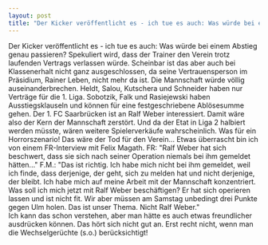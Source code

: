 ```yaml
---
layout: post
title: "Der Kicker veröffentlicht es - ich tue es auch: Was würde bei einem Abstieg genau passieren?"
---
```


Der Kicker veröffentlicht es - ich tue es auch: Was würde bei einem Abstieg genau passieren? Spekuliert wird, dass der Trainer den Verein trotz laufenden Vertrags verlassen würde. Scheinbar ist das aber auch bei Klassenerhalt nicht ganz ausgeschlossen, da seine Vertrauensperson im Präsidium, Rainer Leben, nicht mehr da ist. Die Mannschaft würde völlig auseinanderbrechen. Heldt, Salou, Kutschera und Schneider haben nur Verträge für die 1. Liga. Sobotzik, Falk und Rasiejewski haben Ausstiegsklauseln und können für eine festgeschriebene Ablösesumme gehen. Der 1. FC Saarbrücken ist an Ralf Weber interessiert. Damit wäre also der Kern der Mannschaft zerstört. Und da der Etat in Liga 2 halbiert werden müsste, wären weitere Spielerverkäufe wahrscheinlich. Was für ein Horrorszenario! Das wäre der Tod für den Verein... Etwas überrascht bin ich von einem FR-Interview mit Felix Magath. FR: "Ralf Weber hat sich beschwert, dass sie sich nach seiner Operation niemals bei ihm gemeldet hätten..." F.M.: "Das ist richtig. Ich habe mich nicht bei ihm gemeldet, weil ich finde, dass derjenige, der geht, sich zu melden hat und nicht derjenige, der bleibt. Ich habe mich auf meine Arbeit mit der Mannschaft konzentriert. Was soll ich mich jetzt mit Ralf Weber beschäftigen? Er hat sich operieren lassen und ist nicht fit. Wir aber müssen am Samstag unbedingt drei Punkte gegen Ulm holen. Das ist unser Thema. Nicht Ralf Weber."  
Ich kann das schon verstehen, aber man hätte es auch etwas freundlicher ausdrücken können. Das hört sich nicht gut an. Erst recht nicht, wenn man die Wechselgerüchte (s.o.) berücksichtigt!
